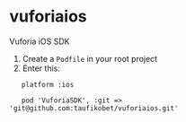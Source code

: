 vuforiaios
==========

Vuforia iOS SDK

1. Create a `Podfile` in your root project
2. Enter this:

```
   platform :ios
   
   pod 'VuforiaSDK', :git => 'git@github.com:taufikobet/vuforiaios.git'
```
